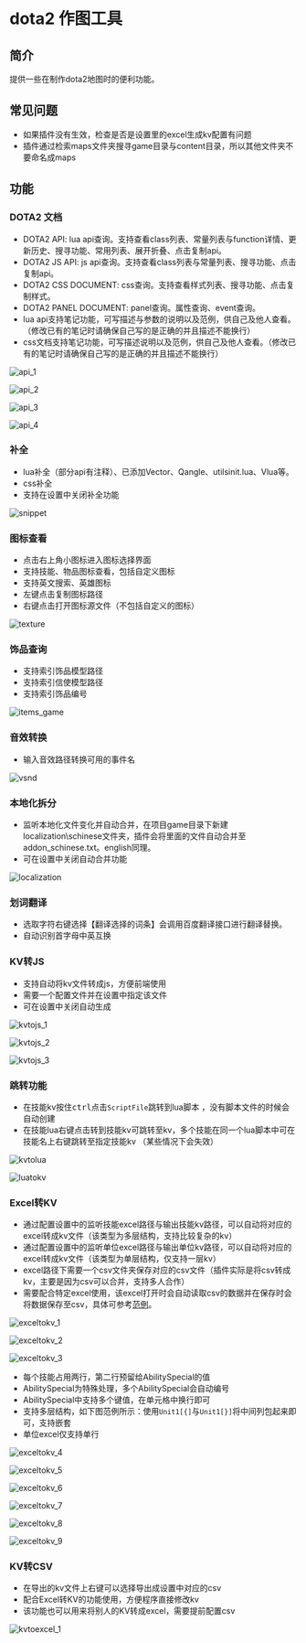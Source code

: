 # dota2 作图工具
## 简介

提供一些在制作dota2地图时的便利功能。
## 常见问题

- 如果插件没有生效，检查是否是设置里的excel生成kv配置有问题
- 插件通过检索maps文件夹搜寻game目录与content目录，所以其他文件夹不要命名成maps

## 功能

### DOTA2 文档

- DOTA2 API: lua api查询。支持查看class列表、常量列表与function详情、更新历史、搜寻功能、常用列表、展开折叠、点击复制api。
- DOTA2 JS API: js api查询。支持查看class列表与常量列表、搜寻功能、点击复制api。
- DOTA2 CSS DOCUMENT: css查询。支持查看样式列表、搜寻功能、点击复制样式。
- DOTA2 PANEL DOCUMENT: panel查询。属性查询、event查询。
- lua api支持笔记功能，可写描述与参数的说明以及范例，供自己及他人查看。（修改已有的笔记时请确保自己写的是正确的并且描述不能换行）
- css文档支持笔记功能，可写描述说明以及范例，供自己及他人查看。（修改已有的笔记时请确保自己写的是正确的并且描述不能换行）

![api_1](https://raw.githubusercontent.com/BigCiba/vscode-dota2-tools/main/images/README/api_1.png)

![api_2](https://raw.githubusercontent.com/BigCiba/vscode-dota2-tools/main/images/README/api_2.png)

![api_3](https://raw.githubusercontent.com/BigCiba/vscode-dota2-tools/main/images/README/api_3.png)

![api_4](https://raw.githubusercontent.com/BigCiba/vscode-dota2-tools/main/images/README/api_4.png)

### 补全

- lua补全（部分api有注释）、已添加Vector、Qangle、utilsinit.lua、Vlua等。
- css补全
- 支持在设置中关闭补全功能

![snippet](https://raw.githubusercontent.com/BigCiba/vscode-dota2-tools/main/images/README/snippet.png)

### 图标查看

- 点击右上角小图标进入图标选择界面
- 支持技能、物品图标查看，包括自定义图标
- 支持英文搜索、英雄图标
- 左键点击复制图标路径
- 右键点击打开图标源文件（不包括自定义的图标）

![texture](https://raw.githubusercontent.com/BigCiba/vscode-dota2-tools/main/images/README/texture.png)

### 饰品查询

- 支持索引饰品模型路径
- 支持索引信使模型路径
- 支持索引饰品编号

![items_game](https://raw.githubusercontent.com/BigCiba/vscode-dota2-tools/main/images/README/items_game.png)

### 音效转换

- 输入音效路径转换可用的事件名

![vsnd](https://raw.githubusercontent.com/BigCiba/vscode-dota2-tools/main/images/README/vsnd.png)

### 本地化拆分

- 监听本地化文件变化并自动合并，在项目game目录下新建localization\schinese文件夹，插件会将里面的文件自动合并至addon_schinese.txt。english同理。
- 可在设置中关闭自动合并功能  

![localization](https://raw.githubusercontent.com/BigCiba/vscode-dota2-tools/main/images/README/localization.png)

### 划词翻译

- 选取字符右键选择【翻译选择的词条】会调用百度翻译接口进行翻译替换。
- 自动识别首字母中英互换

### KV转JS

- 支持自动将kv文件转成js，方便前端使用
- 需要一个配置文件并在设置中指定该文件
- 可在设置中关闭自动生成

![kvtojs_1](https://raw.githubusercontent.com/BigCiba/vscode-dota2-tools/main/images/README/kvtojs_1.png)

![kvtojs_2](https://raw.githubusercontent.com/BigCiba/vscode-dota2-tools/main/images/README/kvtojs_2.png)

![kvtojs_3](https://raw.githubusercontent.com/BigCiba/vscode-dota2-tools/main/images/README/kvtojs_3.png)

### 跳转功能

- 在技能kv按住<kbd>ctrl</kbd>点击`ScriptFile`跳转到lua脚本  ，没有脚本文件的时候会自动创建
- 在技能lua右键点击转到技能kv可跳转至kv，多个技能在同一个lua脚本中可在技能名上右键跳转至指定技能kv （某些情况下会失效）

![kvtolua](https://raw.githubusercontent.com/BigCiba/vscode-dota2-tools/main/images/README/kvtolua.png)

![luatokv](https://raw.githubusercontent.com/BigCiba/vscode-dota2-tools/main/images/README/luatokv.png)

### Excel转KV

- 通过配置设置中的监听技能excel路径与输出技能kv路径，可以自动将对应的excel转成kv文件（该类型为多层结构，支持比较复杂的kv）
- 通过配置设置中的监听单位excel路径与输出单位kv路径，可以自动将对应的excel转成kv文件（该类型为单层结构，仅支持一层kv）
- excel路径下需要一个csv文件夹保存对应的csv文件（插件实际是将csv转成kv，主要是因为csv可以合并，支持多人合作）
- 需要配合特定excel使用，该excel打开时会自动读取csv的数据并在保存时会将数据保存至csv，具体可参考[范例](https://github.com/BigCiba/GuardingAthena/tree/master/design/3.kv%E9%85%8D%E7%BD%AE%E8%A1%A8)。

![exceltokv_1](https://raw.githubusercontent.com/BigCiba/vscode-dota2-tools/main/images/README/exceltokv_1.png)

![exceltokv_2](https://raw.githubusercontent.com/BigCiba/vscode-dota2-tools/main/images/README/exceltokv_2.png)

![exceltokv_3](https://raw.githubusercontent.com/BigCiba/vscode-dota2-tools/main/images/README/exceltokv_3.png)

- 每个技能占用两行，第二行预留给AbilitySpecial的值
- AbilitySpecial为特殊处理，多个AbilitySpecial会自动编号
- AbilitySpecial中支持多个键值，在单元格中换行即可
- 支持多层结构，如下图范例所示：使用```Unit1[{]```与```Unit1[}]```将中间列包起来即可，支持嵌套
- 单位excel仅支持单行

![exceltokv_4](https://raw.githubusercontent.com/BigCiba/vscode-dota2-tools/main/images/README/exceltokv_4.png)

![exceltokv_5](https://raw.githubusercontent.com/BigCiba/vscode-dota2-tools/main/images/README/exceltokv_5.png)

![exceltokv_6](https://raw.githubusercontent.com/BigCiba/vscode-dota2-tools/main/images/README/exceltokv_6.png)

![exceltokv_7](https://raw.githubusercontent.com/BigCiba/vscode-dota2-tools/main/images/README/exceltokv_7.png)

![exceltokv_8](https://raw.githubusercontent.com/BigCiba/vscode-dota2-tools/main/images/README/exceltokv_8.png)

![exceltokv_9](https://raw.githubusercontent.com/BigCiba/vscode-dota2-tools/main/images/README/exceltokv_9.png)

### KV转CSV

- 在导出的kv文件上右键可以选择导出成设置中对应的csv
- 配合Excel转KV的功能使用，方便程序直接修改kv
- 该功能也可以用来将别人的KV转成excel，需要提前配置csv

![kvtoexcel_1](https://raw.githubusercontent.com/BigCiba/vscode-dota2-tools/main/images/README/kvtoexcel_1.png)